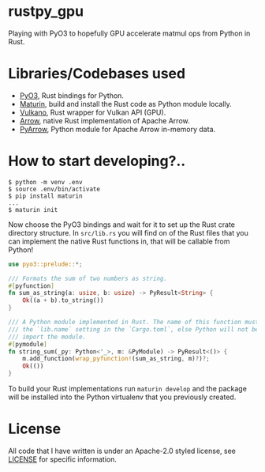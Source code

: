 # rustpy_gpu
Playing with PyO3 to hopefully GPU accelerate matmul ops from Python in Rust.

# Libraries/Codebases used
- [PyO3](https://github.com/PyO3/pyo3), Rust bindings for Python.
- [Maturin](https://github.com/PyO3/maturin), build and install the Rust code as Python module locally.
- [Vulkano](https://docs.rs/vulkano/0.12.0/vulkano/), Rust wrapper for Vulkan API (GPU).
- [Arrow](https://docs.rs/arrow/latest/arrow/), native Rust implementation of Apache Arrow.
- [PyArrow](https://arrow.apache.org/docs/python/index.html), Python module for Apache Arrow in-memory data.

# How to start developing?..
```
$ python -m venv .env
$ source .env/bin/activate
$ pip install maturin
...
$ maturin init
```
Now choose the PyO3 bindings and wait for it to set up the Rust crate directory structure. In `src/lib.rs` you will find on of the Rust files that you can implement the native Rust functions in, that will be callable from Python!

```rust
use pyo3::prelude::*;

/// Formats the sum of two numbers as string.
#[pyfunction]
fn sum_as_string(a: usize, b: usize) -> PyResult<String> {
    Ok((a + b).to_string())
}

/// A Python module implemented in Rust. The name of this function must match
/// the `lib.name` setting in the `Cargo.toml`, else Python will not be able to
/// import the module.
#[pymodule]
fn string_sum(_py: Python<'_>, m: &PyModule) -> PyResult<()> {
    m.add_function(wrap_pyfunction!(sum_as_string, m)?)?;
    Ok(())
}
```

To build your Rust implementations run `maturin develop` and the package will be installed into the Python virtualenv that you previously created.

# License
All code that I have written is under an Apache-2.0 styled license, see [LICENSE](https://github.com/willeagren/rustpy_gpu/blob/main/LICENSE) for specific information.
